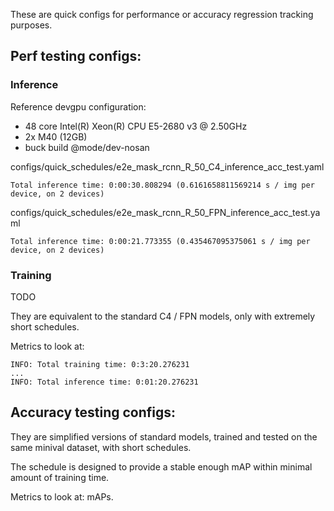 These are quick configs for performance or accuracy regression tracking purposes.

## Perf testing configs:

### Inference

Reference devgpu configuration:

 - 48 core Intel(R) Xeon(R) CPU E5-2680 v3 @ 2.50GHz
 - 2x M40 (12GB)
 - buck build @mode/dev-nosan

configs/quick_schedules/e2e_mask_rcnn_R_50_C4_inference_acc_test.yaml
```
Total inference time: 0:00:30.808294 (0.6161658811569214 s / img per device, on 2 devices)
```

configs/quick_schedules/e2e_mask_rcnn_R_50_FPN_inference_acc_test.yaml
```
Total inference time: 0:00:21.773355 (0.435467095375061 s / img per device, on 2 devices)
```

### Training

TODO

They are equivalent to the standard C4 / FPN models, only with extremely short schedules.

Metrics to look at:

```
INFO: Total training time: 0:3:20.276231
...
INFO: Total inference time: 0:01:20.276231
```


## Accuracy testing configs:

They are simplified versions of standard models, trained and tested on the same
minival dataset, with short schedules.

The schedule is designed to provide a stable enough mAP within minimal amount of training time.

Metrics to look at: mAPs.
